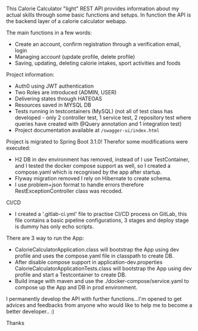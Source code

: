 This Calorie Calculator "light" REST API provides information about my actual skills through some basic functions and setups.
In function the API is the backend layer of a calorie calculator webapp.

The main functions in a few words:

- Create an account, confirm registration through a verification email, login 
- Managing account (update profile, delete profile)
- Saving, updating, deleting calorie intakes, sport activities and foods

Project information:

- Auth0 using JWT authentication 
- Two Roles are introduced (ADMIN, USER) 
- Delivering states through HATEOAS
- Resources saved in MYSQL DB
- Tests running in testcontainers (MySQL) (not all of test class has developed - only 2 controller test, 1 service test, 2 repository test where queries have created with @Query annotation and 1 integration test)
- Project documentation available at `/swagger-ui/index.html`

Project is migrated to Spring Boot 3.1.0! Therefor some modifications were executed:

- H2 DB in dev environment has removed, instead of I use TestContainer, and I tested the docker compose support as well,
so I created a compose.yaml which is recognised by the app after startup.
- Flyway migration removed I rely on Hibernate to create schema.
- I use problem+json format to handle errors therefore RestExceptionController class was recoded.

CI/CD
- I created a '.gitlab-ci.yml' file to practise CI/CD process on GitLab, this file contains a basic pipeline configurations, 3 stages and deploy stage is dummy has only echo scripts.

There are 3 way to run the App:
- CalorieCalculatorApplication.class will bootstrap the App using dev profile and uses the compose.yaml file in classpath to create DB.
- After disable compose support in application-dev.properties CalorieCalculatorApplicationTests.class will bootstrap the App  using dev profile and start a Testcontainer to create DB. 
- Build image with maven and use the ./docker-compose/service.yaml to compose up the App and DB in prod environment.  

I permanently develop the API with further functions...I'm opened to get advices and feedbacks from anyone who would like to help me to become a better developer.. :)

Thanks